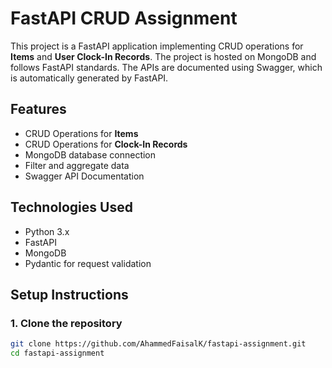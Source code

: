 # FastAPI CRUD Assignment

This project is a FastAPI application implementing CRUD operations for **Items** and **User Clock-In Records**. The project is hosted on MongoDB and follows FastAPI standards. The APIs are documented using Swagger, which is automatically generated by FastAPI.

## Features

- CRUD Operations for **Items**
- CRUD Operations for **Clock-In Records**
- MongoDB database connection
- Filter and aggregate data
- Swagger API Documentation

## Technologies Used

- Python 3.x
- FastAPI
- MongoDB
- Pydantic for request validation

## Setup Instructions

### 1. Clone the repository

```bash
git clone https://github.com/AhammedFaisalK/fastapi-assignment.git
cd fastapi-assignment
